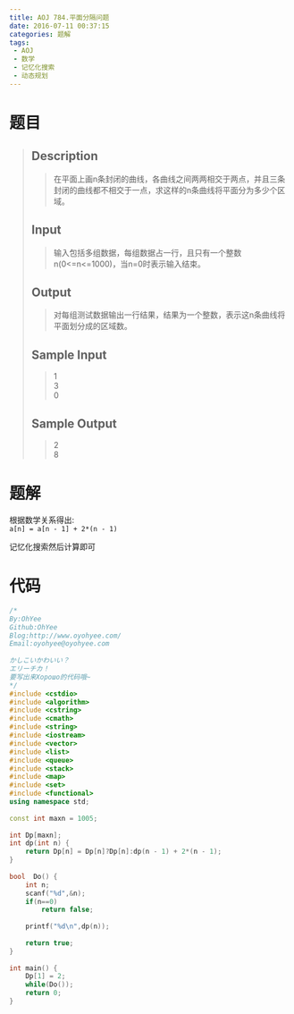 ```yaml
---
title: AOJ 784.平面分隔问题
date: 2016-07-11 00:37:15
categories: 题解
tags:
 - AOJ
 - 数学
 - 记忆化搜索
 - 动态规划
---
```

# 题目
> 
> ## Description  
>> 在平面上画n条封闭的曲线，各曲线之间两两相交于两点，并且三条封闭的曲线都不相交于一点，求这样的n条曲线将平面分为多少个区域。  
>>   
>> <!--more-->  
> 
> ## Input  
>> 输入包括多组数据，每组数据占一行，且只有一个整数n(0<=n<=1000)，当n=0时表示输入结束。  
>>   
> 
> ## Output  
>> 对每组测试数据输出一行结果，结果为一个整数，表示这n条曲线将平面划分成的区域数。  
>>   
> 
> ## Sample Input  
>> 1  
>> 3  
>> 0  
>>   
> 
> ## Sample Output  
>> 2  
>> 8  

# 题解

根据数学关系得出:  
`a[n] = a[n - 1] + 2*(n - 1)`  

记忆化搜索然后计算即可  

# 代码
```cpp 平面分隔问题 https://github.com/OhYee/ACM.github.io/blob/master\AOJ\784.平面分隔问题.cpp 代码备份
/*
By:OhYee
Github:OhYee
Blog:http://www.oyohyee.com/
Email:oyohyee@oyohyee.com
 
かしこいかわいい？
エリーチカ！
要写出来Хорошо的代码哦~
*/
#include <cstdio>
#include <algorithm>
#include <cstring>
#include <cmath>
#include <string>
#include <iostream>
#include <vector>
#include <list>
#include <queue>
#include <stack>
#include <map>
#include <set>
#include <functional>
using namespace std;
 
const int maxn = 1005;
 
int Dp[maxn];
int dp(int n) {
    return Dp[n] = Dp[n]?Dp[n]:dp(n - 1) + 2*(n - 1);
}
 
bool  Do() {
    int n;
    scanf("%d",&n);
    if(n==0)
        return false;
 
    printf("%d\n",dp(n));
 
    return true;
}
 
int main() {
    Dp[1] = 2;
    while(Do());
    return 0;
}
```